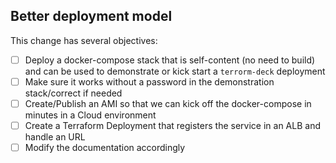 ## Better deployment model

This change has several objectives:

- [ ] Deploy a docker-compose stack that is self-content (no need to build) and
  can be used to demonstrate or kick start a `terrorm-deck` deployment
- [ ] Make sure it works without a password in the demonstration stack/correct
  if needed
- [ ] Create/Publish an AMI so that we can kick off the docker-compose in minutes
  in a Cloud environment
- [ ] Create a Terraform Deployment that registers the service in an ALB and
  handle an URL
- [ ] Modify the documentation accordingly
